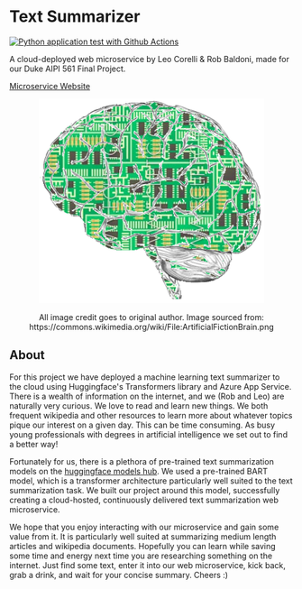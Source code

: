 # Text Summarizer
[![Python application test with Github Actions](https://github.com/leocorelli/AIPI561-finalproj/actions/workflows/main.yml/badge.svg)](https://github.com/leocorelli/AIPI561-finalproj/actions/workflows/main.yml)

A cloud-deployed web microservice by Leo Corelli & Rob Baldoni, made for our Duke AIPI 561 Final Project.

[Microservice Website](https://leocorelli-text-summarizer.azurewebsites.net/)

<p align="center">  <img src="https://github.com/leocorelli/AIPI561-finalproj/blob/main/images/ArtificialFictionBrain.png" width="400" /> </p>

<p align="center">All image credit goes to original author. Image sourced from: https://commons.wikimedia.org/wiki/File:ArtificialFictionBrain.png</p>


## About

For this project we have deployed a machine learning text summarizer to the cloud using Huggingface's Transformers library and Azure App Service. There is a wealth of information on the internet, and we (Rob and Leo) are naturally very curious. We love to read and learn new things. We both frequent wikipedia and other resources to learn more about whatever topics pique our interest on a given day. This can be time consuming. As busy young professionals with degrees in artificial intelligence we set out to find a better way!

Fortunately for us, there is a plethora of pre-trained text summarization models on the [huggingface models hub](https://huggingface.co/models?pipeline_tag=summarization&sort=downloads). We used a pre-trained BART model, which is a transformer architecture particularly well suited to the text summarization task. We built our project around this model, successfully creating a cloud-hosted, continuously delivered text summarization web microservice.

We hope that you enjoy interacting with our microservice and gain some value from it. It is particularly well suited at summarizing medium length articles and wikipedia documents. Hopefully you can learn while saving some time and energy next time you are researching something on the internet. Just find some text, enter it into our web microservice, kick back, grab a drink, and wait for your concise summary. Cheers :)
